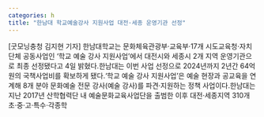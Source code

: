 ```yaml
---
categories: h
title: "한남대 학교예술강사 지원사업 대전·세종 운영기관 선정"
---
```

[굿모닝충청 김지현 기자] 한남대학교는 문화체육관광부‧교육부‧17개 시도교육청‧자치단체 공동사업인 ‘학교 예술 강사 지원사업’에서 대전시와 세종시 2개 지역 운영기관으로 최종 선정됐다고 4일 밝혔다.한남대는 이번 사업 선정으로 2024년까지 2년간 64억 원의 국책사업비를 확보하게 됐다.‘학교 예술 강사 지원사업’은 예술 현장과 공교육을 연계해 8개 분야 문화예술 전문 강사(예술 강사)를 파견·지원하는 정책 사업이다.한남대는 지난 2017년 산학협력단 내 예술문화교육사업단을 출범한 이후 대전·세종지역 310개 초·중·고·특수·각종학